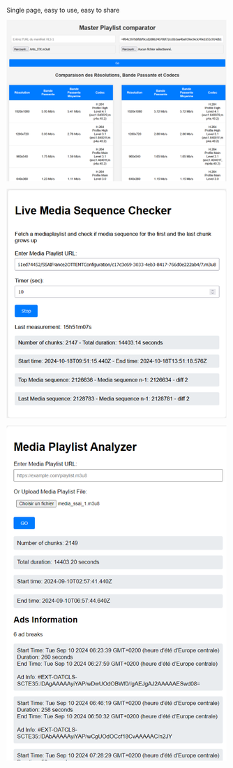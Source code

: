Single page, easy to use, easy to share 


![alt text](images/MasterPlaylistComparator.PNG)

![alt text](images/LiveMediaPlaylistChecker.PNG)

![alt text](images/Mediaplaylistreader.PNG)